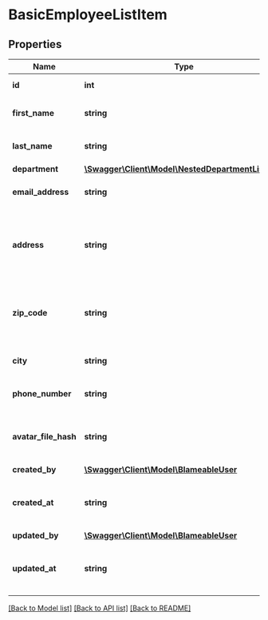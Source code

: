 # BasicEmployeeListItem

## Properties
Name | Type | Description | Notes
------------ | ------------- | ------------- | -------------
**id** | **int** | The ID of this employee. | [optional] 
**first_name** | **string** | The given name of the employee. | [optional] 
**last_name** | **string** | The family name of the employee. | [optional] 
**department** | [**\Swagger\Client\Model\NestedDepartmentListItem**](NestedDepartmentListItem.md) |  | [optional] 
**email_address** | **string** | The email address of the employee. | [optional] 
**address** | **string** | The address, consisting of street name and house/building number, of the employee. | [optional] 
**zip_code** | **string** | The zip code, also known as postal code, associated with the address. | [optional] 
**city** | **string** | The city of residence of this employee. | [optional] 
**phone_number** | **string** | The phone number of the employee. | [optional] 
**avatar_file_hash** | **string** | The hash of the avatar/profile picture of this employee. | [optional] 
**created_by** | [**\Swagger\Client\Model\BlameableUser**](BlameableUser.md) |  | [optional] 
**created_at** | **string** | The creation date of the object in ATOM/ISO-8601 format | [optional] 
**updated_by** | [**\Swagger\Client\Model\BlameableUser**](BlameableUser.md) |  | [optional] 
**updated_at** | **string** | The creation date of the object in ATOM/ISO-8601 format | [optional] 

[[Back to Model list]](../README.md#documentation-for-models) [[Back to API list]](../README.md#documentation-for-api-endpoints) [[Back to README]](../README.md)


